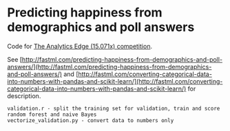 Predicting happiness from demographics and poll answers
=======================================================

Code for [The Analytics Edge (15.071x) competition](http://www.kaggle.com/c/the-analytics-edge-mit-15-071x). 

See [http://fastml.com/predicting-happiness-from-demographics-and-poll-answers/](http://fastml.com/predicting-happiness-from-demographics-and-poll-answers/) and [http://fastml.com/converting-categorical-data-into-numbers-with-pandas-and-scikit-learn/](http://fastml.com/converting-categorical-data-into-numbers-with-pandas-and-scikit-learn/) for description.

	validation.r - split the training set for validation, train and score random forest and naive Bayes
	vectorize_validation.py - convert data to numbers only
	